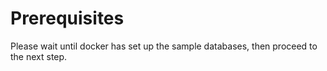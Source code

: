 # Prerequisites

Please wait until docker has set up the sample databases,
then proceed to the next step.


